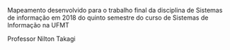 Mapeamento desenvolvido para o trabalho final da disciplina de Sistemas de informação em 2018 do quinto semestre do curso de Sistemas de Informação na UFMT

Professor Nilton Takagi

